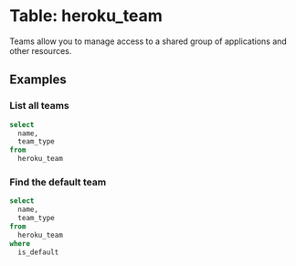 # Table: heroku_team

Teams allow you to manage access to a shared group of applications and other resources.

## Examples

### List all teams

```sql
select
  name,
  team_type
from
  heroku_team
```

### Find the default team

```sql
select
  name,
  team_type
from
  heroku_team
where
  is_default
```
